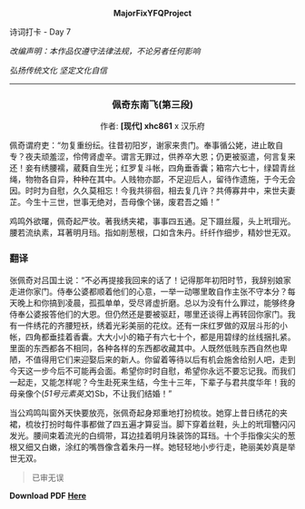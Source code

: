 **<center>MajorFixYFQProject</center>**

<p color=red>诗词打卡 - Day 7</p>

*改编声明：本作品仅遵守法律法规，不论另者任何影响*

*弘扬传统文化 坚定文化自信*

---

<h3><center>佩奇东南飞(第三段)</center></h3>

<center>作者: <b>[现代] xhc861</b> x 汉乐府</center>

佩奇谓府吏：“勿复重纷纭。往昔初阳岁，谢家来贵门。奉事循公姥，进止敢自专？夜夫顽羞涩，伶俜肾虚辛。谓言无罪过，供养卒大恩；仍更被驱遣，何言复来还！妾有绣腰襦，葳蕤自生光；红罗复斗帐，四角垂香囊；箱帘六七十，绿碧青丝绳，物物各自异，种种在其中。人贱物亦鄙，不足迎后人，留待作遗施，于今无会因。时时为自慰，久久莫相忘！今我共徘徊，相去复几许？共傅寡井中，来世夫妻芷。今生十三世，世事无绝对，吾母像个锑，废君吾之婚！”

鸡鸣外欲曙，佩奇起严妆。著我绣夹裙，事事四五通。足下蹑丝履，头上玳瑁光。腰若流纨素，耳著明月珰。指如削葱根，口如含朱丹。纤纤作细步，精妙世无双。

### 翻译

张佩奇对吕国土说：“不必再提接我回来的话了！记得那年初阳时节，我辞别娘家走进你家门。侍奉公婆都顺着他们的心意，一举一动哪里敢自作主张不守本分？每天晚上和你搞到凌晨，孤孤单单，受尽肾虚折磨。总以为没有什么罪过，能够终身侍奉公婆报答他们的大恩。但仍然还是要被驱赶，哪里还谈得上再转回你家门。我有一件绣花的齐腰短袄，绣着光彩美丽的花纹。还有一床红罗做的双层斗形的小帐，四角都垂挂着香囊。大大小小的箱子有六七十个，都是用碧绿的丝线捆扎紧。里面的东西都各不相同，各种各样的东西都收藏其中。人既然低贱东西自然也卑陋，不值得用它们来迎娶后来的新人。你留着等待以后有机会施舍给别人吧，走到今天这一步今后不可能再会面。希望你时时自慰，希望你永远不要忘记我。而我们一起走，又能怎样呢？今生赴死来生结，今生十三年，下辈子与君共度华年！我的母亲像个(*51号元素英文*)Sb，不让我们结婚！”

当公鸡鸣叫窗外天快要放亮，张佩奇起身郑重地打扮梳妆。她穿上昔日绣花的夹裙，梳妆打扮时每件事都做了四五遍才算妥当。脚下穿着丝鞋，头上的玳瑁簪闪闪发光。腰间束着流光的白绸带，耳边挂着明月珠装饰的耳珰。十个手指像尖尖的葱根又细又白嫩，涂红的嘴唇像含着朱丹一样。她轻轻地小步行走，艳丽美妙真是举世无双。

> 已审无误

**Download PDF [Here](https://about.siiway.top/YFQProject/poem/7-佩奇东南飞(第三段).pdf ':ignore')**